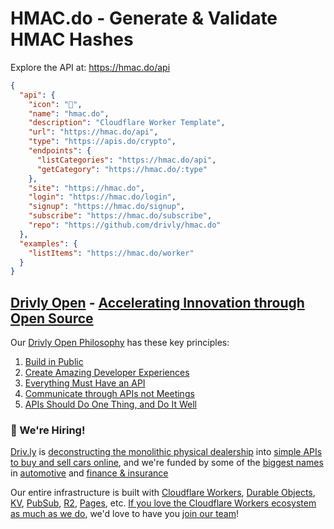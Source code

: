 # HMAC.do - Generate & Validate HMAC Hashes

Explore the API at: <https://hmac.do/api>

```json
{
  "api": {
    "icon": "🚀",
    "name": "hmac.do",
    "description": "Cloudflare Worker Template",
    "url": "https://hmac.do/api",
    "type": "https://apis.do/crypto",
    "endpoints": {
      "listCategories": "https://hmac.do/api",
      "getCategory": "https://hmac.do/:type"
    },
    "site": "https://hmac.do",
    "login": "https://hmac.do/login",
    "signup": "https://hmac.do/signup",
    "subscribe": "https://hmac.do/subscribe",
    "repo": "https://github.com/drivly/hmac.do"
  },
  "examples": {
    "listItems": "https://hmac.do/worker"
  }
}
```

## [Drivly Open](https://driv.ly/open) - [Accelerating Innovation through Open Source](https://blog.driv.ly/accelerating-innovation-through-open-source)

Our [Drivly Open Philosophy](https://philosophy.do) has these key principles:

1. [Build in Public](https://driv.ly/open/build-in-public)
2. [Create Amazing Developer Experiences](https://driv.ly/open/amazing-developer-experiences)
3. [Everything Must Have an API](https://driv.ly/open/everything-must-have-an-api)
4. [Communicate through APIs not Meetings](https://driv.ly/open/communicate-through-apis-not-meetings)
5. [APIs Should Do One Thing, and Do It Well](https://driv.ly/open/apis-do-one-thing)


###  🚀 We're Hiring!

[Driv.ly](https://driv.ly) is [deconstructing the monolithic physical dealership](https://blog.driv.ly/deconstructing-the-monolithic-physical-dealership) into [simple APIs to buy and sell cars online](https://driv.ly), and we're funded by some of the [biggest names](https://twitter.com/TurnerNovak) in [automotive](https://fontinalis.com/team/#bill-ford) and [finance & insurance](https://www.detroit.vc)

Our entire infrastructure is built with [Cloudflare Workers](https://workers.do), [Durable Objects](https://durable.objects.do), [KV](https://kv.cf), [PubSub](https://pubsub.do), [R2](https://r2.do.cf), [Pages](https://pages.do), etc.  [If you love the Cloudflare Workers ecosystem as much as we do](https://driv.ly/loves/workers), we'd love to have you [join our team](https://careers.do/apply)!

